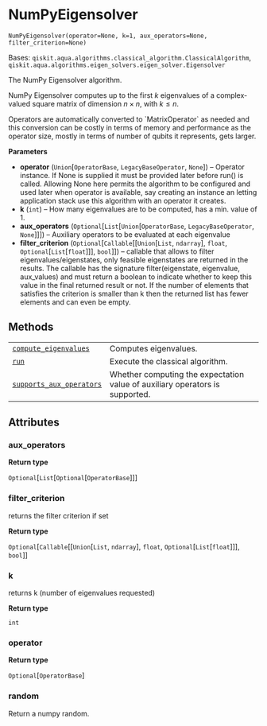 # NumPyEigensolver

<span id="undefined" />

`NumPyEigensolver(operator=None, k=1, aux_operators=None, filter_criterion=None)`

Bases: `qiskit.aqua.algorithms.classical_algorithm.ClassicalAlgorithm`, `qiskit.aqua.algorithms.eigen_solvers.eigen_solver.Eigensolver`

The NumPy Eigensolver algorithm.

NumPy Eigensolver computes up to the first $k$ eigenvalues of a complex-valued square matrix of dimension $n \times n$, with $k \leq n$.

<Admonition title="Note" type="note">
  Operators are automatically converted to `MatrixOperator` as needed and this conversion can be costly in terms of memory and performance as the operator size, mostly in terms of number of qubits it represents, gets larger.
</Admonition>

**Parameters**

*   **operator** (`Union`\[`OperatorBase`, `LegacyBaseOperator`, `None`]) – Operator instance. If None is supplied it must be provided later before run() is called. Allowing None here permits the algorithm to be configured and used later when operator is available, say creating an instance an letting application stack use this algorithm with an operator it creates.
*   **k** (`int`) – How many eigenvalues are to be computed, has a min. value of 1.
*   **aux\_operators** (`Optional`\[`List`\[`Union`\[`OperatorBase`, `LegacyBaseOperator`, `None`]]]) – Auxiliary operators to be evaluated at each eigenvalue
*   **filter\_criterion** (`Optional`\[`Callable`\[\[`Union`\[`List`, `ndarray`], `float`, `Optional`\[`List`\[`float`]]], `bool`]]) – callable that allows to filter eigenvalues/eigenstates, only feasible eigenstates are returned in the results. The callable has the signature filter(eigenstate, eigenvalue, aux\_values) and must return a boolean to indicate whether to keep this value in the final returned result or not. If the number of elements that satisfies the criterion is smaller than k then the returned list has fewer elements and can even be empty.

## Methods

|                                                                                                                                                                                                                            |                                                                              |
| -------------------------------------------------------------------------------------------------------------------------------------------------------------------------------------------------------------------------- | ---------------------------------------------------------------------------- |
| [`compute_eigenvalues`](qiskit.aqua.algorithms.NumPyEigensolver.compute_eigenvalues#qiskit.aqua.algorithms.NumPyEigensolver.compute_eigenvalues "qiskit.aqua.algorithms.NumPyEigensolver.compute_eigenvalues")             | Computes eigenvalues.                                                        |
| [`run`](qiskit.aqua.algorithms.NumPyEigensolver.run#qiskit.aqua.algorithms.NumPyEigensolver.run "qiskit.aqua.algorithms.NumPyEigensolver.run")                                                                             | Execute the classical algorithm.                                             |
| [`supports_aux_operators`](qiskit.aqua.algorithms.NumPyEigensolver.supports_aux_operators#qiskit.aqua.algorithms.NumPyEigensolver.supports_aux_operators "qiskit.aqua.algorithms.NumPyEigensolver.supports_aux_operators") | Whether computing the expectation value of auxiliary operators is supported. |

## Attributes

<span id="undefined" />

### aux\_operators

**Return type**

`Optional`\[`List`\[`Optional`\[`OperatorBase`]]]

<span id="undefined" />

### filter\_criterion

returns the filter criterion if set

**Return type**

`Optional`\[`Callable`\[\[`Union`\[`List`, `ndarray`], `float`, `Optional`\[`List`\[`float`]]], `bool`]]

<span id="undefined" />

### k

returns k (number of eigenvalues requested)

**Return type**

`int`

<span id="undefined" />

### operator

**Return type**

`Optional`\[`OperatorBase`]

<span id="undefined" />

### random

Return a numpy random.
